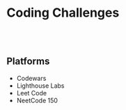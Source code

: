 # Coding Challenges
<br></br>
## Platforms
- Codewars 
- Lighthouse Labs
- Leet Code
- NeetCode 150
